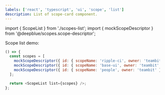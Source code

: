 ```yaml
---
labels: ['react', 'typescript', 'ui', 'scope', 'list']
description: List of scope-card component.
---
```


import { ScopeList } from './scopes-list';
import { mockScopeDescriptor } from '@deepblue/scopes.scope-descriptor';

Scope list demo:

```js live
() => {
  const scopes = [
    mockScopeDescriptor({ id: { scopeName: 'ripple-ci', owner: 'teambit' } }),
    mockScopeDescriptor({ id: { scopeName: 'base-ui', owner: 'teambit' } }),
    mockScopeDescriptor({ id: { scopeName: 'people', owner: 'teambit' } }),
  ];

  return <ScopeList list={scopes} />;
};
```
